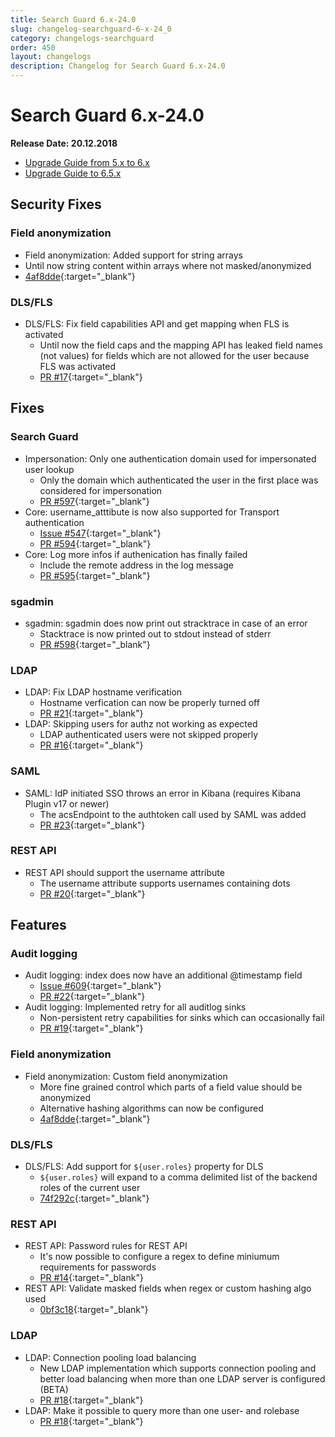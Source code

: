 ```yaml
---
title: Search Guard 6.x-24.0
slug: changelog-searchguard-6-x-24_0
category: changelogs-searchguard
order: 450
layout: changelogs
description: Changelog for Search Guard 6.x-24.0
---
```


<!---
Copryight 2017 floragunn GmbH
-->

# Search Guard 6.x-24.0

**Release Date: 20.12.2018**

* [Upgrade Guide from 5.x to 6.x](../_docs/upgrading_5_6.md)
* [Upgrade Guide to 6.5.x](../_docs/upgrading-6_5_0.md)

## Security Fixes 

### Field anonymization

* Field anonymization: Added support for string arrays
 * Until now string content within arrays where not masked/anonymized
 * [4af8dde](https://github.com/floragunncom/search-guard-enterprise-modules/commit/4af8dde7ad3a4ae3f2da38c0d2586d54b5e2973f){:target="_blank"}  

### DLS/FLS

* DLS/FLS: Fix field capabilities API and get mapping when FLS is activated
  * Until now the field caps and the mapping API has leaked field names (not values) for fields which are not allowed for the user because FLS was activated
  * [PR #17](https://github.com/floragunncom/search-guard-enterprise-modules/pull/17 ){:target="_blank"}
  

## Fixes 

### Search Guard

* Impersonation: Only one authentication domain used for impersonated user lookup
  * Only the domain which authenticated the user in the first place was considered for impersonation
  * [PR #597](https://github.com/floragunncom/search-guard/pull/597){:target="_blank"}
* Core: username_atttibute is now also supported for Transport authentication
  * [Issue #547](https://github.com/floragunncom/search-guard/issues/547){:target="_blank"} 
  * [PR #594](https://github.com/floragunncom/search-guard/pull/594){:target="_blank"}
* Core: Log more infos if authenication has finally failed
  * Include the remote address in the log message
  * [PR #595](https://github.com/floragunncom/search-guard/pull/595){:target="_blank"}

### sgadmin

* sgadmin: sgadmin does now print out stracktrace in case of an error
  * Stacktrace is now printed out to stdout instead of stderr
  * [PR #598](https://github.com/floragunncom/search-guard/pull/598){:target="_blank"}
  
### LDAP

* LDAP: Fix LDAP hostname verification
  * Hostname verfication can now be properly turned off
  * [PR #21](https://github.com/floragunncom/search-guard-enterprise-modules/pull/21){:target="_blank"}
* LDAP: Skipping users for authz not working as expected
  * LDAP authenticated users were not skipped properly
  * [PR #16](https://github.com/floragunncom/search-guard-enterprise-modules/pull/16){:target="_blank"}

### SAML
* SAML: IdP initiated SSO throws an error in Kibana (requires Kibana Plugin v17 or newer)
  * The acsEndpoint to the authtoken call used by SAML was added
  * [PR #23](https://github.com/floragunncom/search-guard-enterprise-modules/pull/23){:target="_blank"}

### REST API
* REST API should support the username attribute 
  * The username attribute supports usernames containing dots
  * [PR #20](https://github.com/floragunncom/search-guard-enterprise-modules/pull/20){:target="_blank"}

## Features

### Audit logging

* Audit logging: index does now have an additional @timestamp field
  * [Issue #609](https://github.com/floragunncom/search-guard/issues/609){:target="_blank"} 
  * [PR #22](https://github.com/floragunncom/search-guard-enterprise-modules/pull/22){:target="_blank"}
* Audit logging: Implemented retry for all auditlog sinks
  * Non-persistent retry capabilities for sinks which can occasionally fail
  * [PR #19](https://github.com/floragunncom/search-guard-enterprise-modules/pull/19){:target="_blank"}

### Field anonymization
* Field anonymization: Custom field anonymization
  * More fine grained control which parts of a field value should be anonymized
  * Alternative hashing algorithms can now be configured
  * [4af8dde](https://github.com/floragunncom/search-guard-enterprise-modules/commit/4af8dde7ad3a4ae3f2da38c0d2586d54b5e2973f){:target="_blank"} 

### DLS/FLS

* DLS/FLS: Add support for `${user.roles}` property for DLS
  * `${user.roles}` will expand to a comma delimited list of the backend roles of the current user
  * [74f292c](https://github.com/floragunncom/search-guard-enterprise-modules/commit/74f292c9c15fb8af91841d5815c80968cb0e19f9){:target="_blank"} 

### REST API

* REST API: Password rules for REST API
  * It's now possible to configure a regex to define miniumum requirements for passwords
  * [PR #14](https://github.com/floragunncom/search-guard-enterprise-modules/pull/14){:target="_blank"}
* REST API: Validate masked fields when regex or custom hashing algo used
  * [0bf3c18](https://github.com/floragunncom/search-guard-enterprise-modules/commit/0bf3c1849b2afca8f9a7950b20174b2d79f6487d){:target="_blank"} 

### LDAP

* LDAP: Connection pooling load balancing
  * New LDAP implementation which supports connection pooling and better load balancing when more than one LDAP server is configured (BETA)
  * [PR #18](https://github.com/floragunncom/search-guard-enterprise-modules/pull/18){:target="_blank"}
* LDAP: Make it possible to query more than one user- and rolebase
  * [PR #18](https://github.com/floragunncom/search-guard-enterprise-modules/pull/18){:target="_blank"}